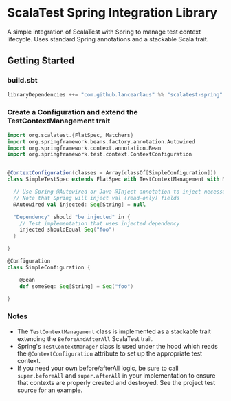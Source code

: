 # ScalaTest Spring Integration Library

A simple integration of ScalaTest with Spring to manage test context lifecycle.
Uses standard Spring annotations and a stackable Scala trait.

## Getting Started

### build.sbt

````scala
libraryDependencies ++= "com.github.lancearlaus" %% "scalatest-spring" % "0.1"
````

### Create a Configuration and extend the TestContextManagement trait

````scala
import org.scalatest.{FlatSpec, Matchers}
import org.springframework.beans.factory.annotation.Autowired
import org.springframework.context.annotation.Bean
import org.springframework.test.context.ContextConfiguration


@ContextConfiguration(classes = Array(classOf[SimpleConfiguration]))
class SimpleTestSpec extends FlatSpec with TestContextManagement with Matchers {

  // Use Spring @Autowired or Java @Inject annotation to inject necessary dependencies
  // Note that Spring will inject val (read-only) fields
  @Autowired val injected: Seq[String] = null

  "Dependency" should "be injected" in {
    // Test implementation that uses injected dependency
    injected shouldEqual Seq("foo")
  }

}

@Configuration
class SimpleConfiguration {

    @Bean
    def someSeq: Seq[String] = Seq("foo")

}
````

### Notes

* The `TestContextManagement` class is implemented as a stackable trait extending the `BeforeAndAfterAll` ScalaTest trait.
* Spring's `TestContextManager` class is used under the hood which reads the `@ContextConfiguration` attribute to set up the appropriate test context.
* If you need your own before/afterAll logic, be sure to call `super.beforeAll` and `super.afterAll` in your implementation to ensure that contexts are properly created and destroyed. See the project test source for an example.

